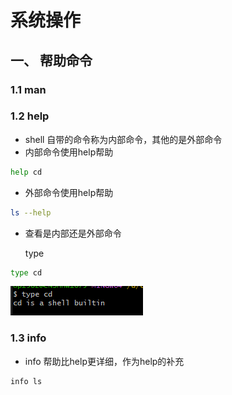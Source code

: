 # 系统操作

## 一、 帮助命令

### 1.1 man

### 1.2 help

* shell 自带的命令称为内部命令，其他的是外部命令
* 内部命令使用help帮助
```bash
help cd
```
* 外部命令使用help帮助
```bash
ls --help
```

* 查看是内部还是外部命令

   type 
```bash
type cd
```
![img_1.png](images/11.png)

### 1.3 info
* info 帮助比help更详细，作为help的补充
```bash
info ls
```
